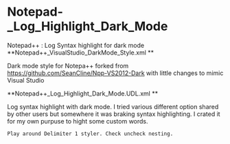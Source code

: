 # Notepad-_Log_Highlight_Dark_Mode
Notepad++ : Log Syntax highlight for dark mode
**Notepad++_VisualStudio_DarkMode_Style.xml	**

  Dark mode style for Notepa++ forked from https://github.com/SeanCline/Npp-VS2012-Dark with little changes to mimic Visual Studio
    
**Notepad++_Log_Highlight_Dark_Mode.UDL.xml	**

Log syntax highlight with dark mode. I tried various different option shared by other users but somewhere it was braking syntax 
highlighting. I crated it for my own purpuse to hight some custom words. 

```If this is breaking in your hightliging got to Language -> Define your language -> Operators & Delimiters.  
Play around Delimiter 1 styler. Check uncheck nesting.
```

